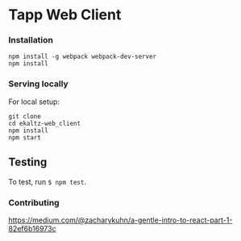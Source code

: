# Tapp Web Client

### Installation
```
npm install -g webpack webpack-dev-server
npm install
```

### Serving locally
For local setup:
```
git clone
cd ekaltz-web_client
npm install
npm start
```

## Testing

To test, run `$ npm test`.

### Contributing
https://medium.com/@zacharykuhn/a-gentle-intro-to-react-part-1-82ef6b16973c
